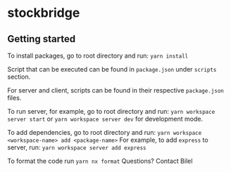 # stockbridge


## Getting started

To install packages, go to root directory and run: `yarn install`

Script that can be executed can be found in `package.json` under `scripts` section.

For server and client, scripts can be found in their respective `package.json` files.

To run server, for example, go to root directory and run: `yarn workspace server start` or `yarn workspace server dev` for development mode.

To add dependencies, go to root directory and run: `yarn workspace <workspace-name> add <package-name>`
For example, to add `express` to server, run: `yarn workspace server add express`

To format the code run `yarn nx format`
Questions? Contact Bilel